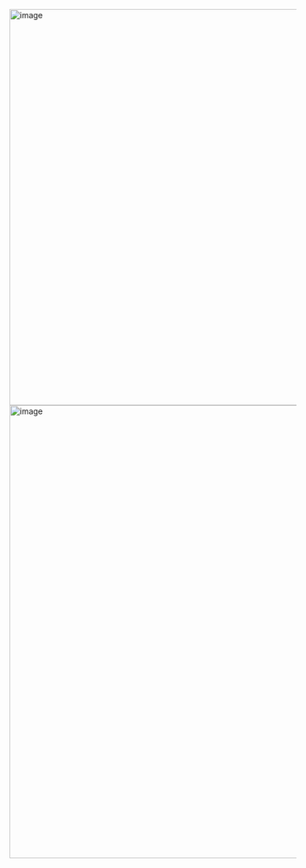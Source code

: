 <img width="695" alt="image" src="https://github.com/user-attachments/assets/4e4fac22-9836-4495-b87e-cf2b34308ef6"> <br> 
<img width="795" alt="image" src="https://github.com/user-attachments/assets/1bf396d5-27fc-4bae-97bb-0fbe3dc7b3ad">
